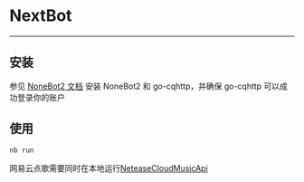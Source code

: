 # NextBot

---

## 安装

参见 [NoneBot2 文档](https://v2.nonebot.dev/docs/start/installation) 安装 NoneBot2 和 go-cqhttp，并确保 go-cqhttp 可以成功登录你的账户

## 使用

```bash
nb run
```

网易云点歌需要同时在本地运行[NeteaseCloudMusicApi](https://github.com/Binaryify/NeteaseCloudMusicApi)
